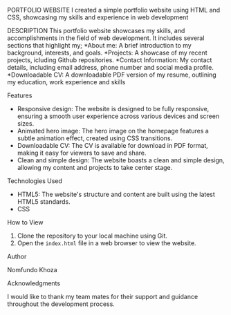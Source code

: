 PORTFOLIO WEBSITE
I created a simple portfolio website using HTML and CSS, showcasing my skills and experience in web development

DESCRIPTION
This portfolio website showcases my skills, and accomplishments in the field of web development. It includes several sections that highlight my;
*About me: A brief introduction to my background, interests, and goals.
*Projects: A showcase of my recent projects, icluding Github repositories.
*Contact Information: My contact details, including email address, phone number and social media profile.
*Downloadable CV: A downloadable PDF version of my resume, outlining my education, work experience and skills

Features

- Responsive design: The website is designed to be fully responsive, ensuring a smooth user experience across various devices and screen sizes.
- Animated hero image: The hero image on the homepage features a subtle animation effect, created using CSS transitions.
- Downloadable CV: The CV is available for download in PDF format, making it easy for viewers to save and share.
- Clean and simple design: The website boasts a clean and simple design, allowing my content and projects to take center stage.

Technologies Used

- HTML5: The website's structure and content are built using the latest HTML5 standards.
- CSS

How to View

1. Clone the repository to your local machine using Git.
2. Open the `index.html` file in a web browser to view the website.

Author

Nomfundo Khoza

Acknowledgments

I would like to thank my team mates for their support and guidance throughout the development process.
